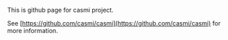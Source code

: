 This is github page for casmi project.

See [https://github.com/casmi/casmi](https://github.com/casmi/casmi) for more information.
